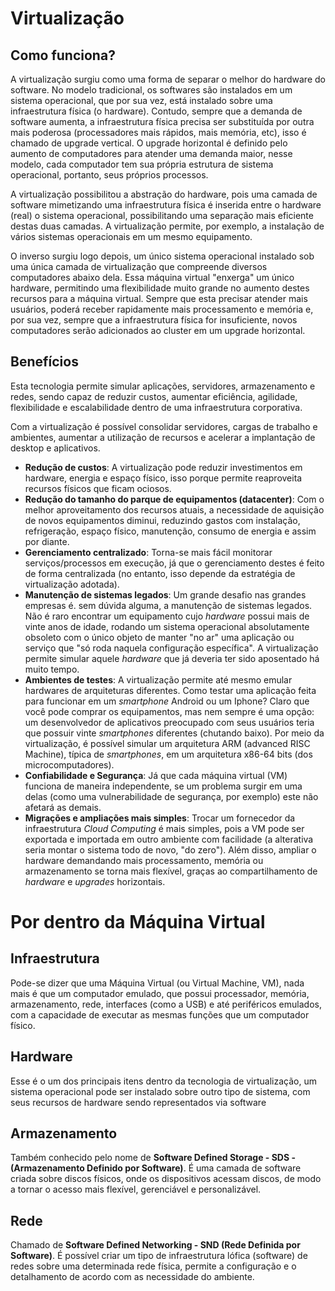 
# Virtualização

## Como funciona?

A virtualização surgiu como uma forma de separar o melhor do hardware do software. No modelo tradicional, os softwares são instalados em um sistema operacional, que por sua vez, está instalado sobre uma infraestrutura física (o hardware). Contudo, sempre que a demanda de software aumenta, a infraestrutura física precisa ser substituída por outra mais poderosa (processadores mais rápidos, mais memória, etc), isso é chamado de upgrade vertical. O upgrade horizontal é definido pelo aumento de computadores para atender uma demanda maior, nesse modelo, cada computador tem sua própria estrutura de sistema operacional, portanto, seus próprios processos.

A virtualização possibilitou a abstração do hardware, pois uma camada de software mimetizando uma infraestrutura física é inserida entre o hardware (real) o sistema operacional, possibilitando uma separação mais eficiente destas duas camadas. A virtualização permite, por exemplo, a instalação de vários sistemas operacionais em um mesmo equipamento.

O inverso surgiu logo depois, um único sistema operacional instalado sob uma única camada de virtualização que compreende diversos computadores abaixo dela. Essa máquina virtual "enxerga" um único hardware, permitindo uma flexibilidade muito grande no aumento destes recursos para a máquina virtual. Sempre que esta precisar atender mais usuários, poderá receber rapidamente mais processamento e memória e, por sua vez, sempre que a infraestrutura física for insuficiente, novos computadores serão adicionados ao cluster em um upgrade horizontal.

## Benefícios

Esta tecnologia permite simular aplicações, servidores, armazenamento e redes, sendo capaz de reduzir custos, aumentar eficiência, agilidade, flexibilidade e escalabilidade dentro de uma infraestrutura corporativa.

Com a virtualização é possível consolidar servidores, cargas de trabalho e ambientes, aumentar a utilização de recursos e acelerar a implantação de desktop e aplicativos.

- **Redução de custos**: A virtualização pode reduzir investimentos em hardware, energia e espaço físico, isso porque permite reaproveita recursos físicos que ficam ociosos.
- **Redução do tamanho do parque de equipamentos (datacenter)**: Com o melhor aproveitamento dos recursos atuais, a necessidade de aquisição de novos equipamentos diminui, reduzindo gastos com instalação, refrigeração, espaço físico, manutenção, consumo de energia e assim por diante.
- **Gerenciamento centralizado**: Torna-se mais fácil monitorar serviços/processos em execução, já que o gerenciamento destes é feito de forma centralizada (no entanto, isso depende da estratégia de virtualização adotada).
- **Manutenção de sistemas legados**: Um grande desafio nas grandes empresas é. sem dúvida alguma, a manutenção de sistemas legados. Não é raro encontrar um equipamento cujo *hardware* possui mais de vinte anos de idade, rodando um sistema operacional absolutamente obsoleto com o único objeto de manter "no ar" uma aplicação ou serviço que "só roda naquela configuração específica". A virtualização permite simular aquele *hardware* que já deveria ter sido aposentado há muito tempo.
- **Ambientes de testes**: A virtualização permite até mesmo emular hardwares de arquiteturas diferentes. Como testar uma aplicação feita para funcionar em um *smartphone* Android ou um Iphone? Claro que você pode comprar os equipamentos, mas nem sempre é uma opção: um desenvolvedor de aplicativos preocupado com seus usuários teria que possuir vinte *smartphones* diferentes (chutando baixo). Por meio da virtualização, é possível simular um arquitetura ARM (advanced RISC Machine), típica de *smartphones*, em um arquitetura x86-64 bits (dos microcomputadores).
- **Confiabilidade e Segurança**: Já que cada máquina virtual (VM) funciona de maneira independente, se um problema surgir em uma delas (como uma vulnerabilidade de segurança, por exemplo) este não afetará as demais.
- **Migrações e ampliações mais simples**: Trocar um fornecedor da infraestrutura *Cloud Computing* é mais simples, pois a VM pode ser exportada e importada em outro ambiente com facilidade (a alterativa seria montar o sistema todo de novo, "do zero"). Além disso, ampliar o hardware demandando mais processamento, memória ou armazenamento se torna mais flexível, graças ao compartilhamento de *hardware* e *upgrades* horizontais.

# Por dentro da Máquina Virtual

## Infraestrutura


Pode-se dizer que uma Máquina Virtual (ou Virtual Machine, VM), nada mais é que um computador emulado, que possui processador, memória, armazenamento, rede, interfaces (como a USB) e até periféricos emulados, com a capacidade de executar as mesmas funções que um computador físico.

## Hardware

Esse é o um dos principais itens dentro da tecnologia de virtualização, um sistema operacional pode ser instalado sobre outro tipo de sistema, com seus recursos de hardware sendo representados via software

## Armazenamento

Também conhecido pelo nome de **Software Defined Storage - SDS - (Armazenamento Definido por Software)**. É uma camada de software criada sobre discos físicos, onde os dispositivos acessam discos, de modo a tornar o acesso mais flexível, gerenciável e personalizável.

## Rede

Chamado de **Software Defined Networking - SND (Rede Definida por Software)**. É possível criar um tipo de infraestrutura lófica (software) de redes sobre uma determinada rede física, permite a configuração e o detalhamento de acordo com as necessidade do ambiente.
